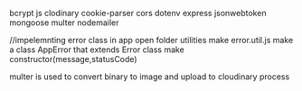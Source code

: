bcrypt js
clodinary
cookie-parser
cors
dotenv
express
jsonwebtoken
mongoose
multer
nodemailer

//impelemnting error class in app
open folder utilities
make error.util.js
make a class AppError that extends Error class
make constructor(message,statusCode)

multer is used to convert binary to image and upload to cloudinary process
